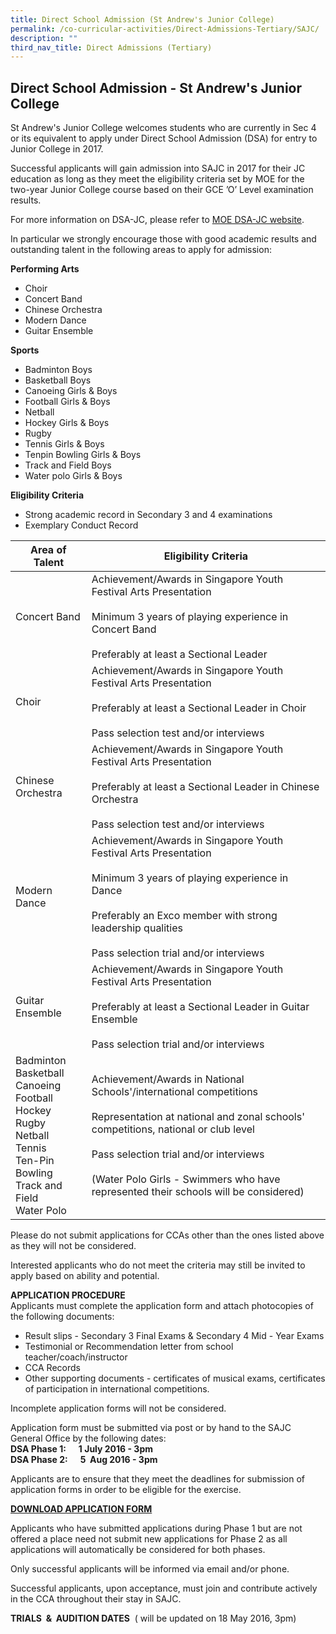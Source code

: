 ```yaml
---
title: Direct School Admission (St Andrew's Junior College)
permalink: /co-curricular-activities/Direct-Admissions-Tertiary/SAJC/
description: ""
third_nav_title: Direct Admissions (Tertiary)
---
```

## Direct School Admission - St Andrew's Junior College


St Andrew's Junior College welcomes students who are currently in Sec 4 or its equivalent to apply under Direct School Admission (DSA) for entry to Junior College in 2017.   
  
Successful applicants will gain admission into SAJC in 2017 for their JC education as long as they meet the eligibility criteria set by MOE for the two-year Junior College course based on their GCE ’O’ Level examination results.   
  
For more information on DSA-JC, please refer to [MOE DSA-JC website](http://www.moe.gov.sg/education/admissions/dsa-jc/).   
  
In particular we strongly encourage those with good academic results and outstanding talent in the following areas to apply for admission:   
  
**Performing Arts**   

*   Choir
*   Concert Band
*   Chinese Orchestra
*   Modern Dance
*   Guitar Ensemble

  
**Sports**   

*   Badminton Boys
*   Basketball Boys
*   Canoeing Girls & Boys
*   Football Girls & Boys
*   Netball
*   Hockey Girls & Boys
*   Rugby
*   Tennis Girls & Boys
*   Tenpin Bowling Girls & Boys
*   Track and Field Boys
*   Water polo Girls & Boys

  
**Eligibility Criteria**   

*   Strong academic record in Secondary 3 and 4 examinations
*   Exemplary Conduct Record



| Area of Talent | Eligibility Criteria | 
| -------- | -------- | 
| Concert Band   |  Achievement/Awards in Singapore Youth Festival Arts Presentation <br><br> Minimum 3 years of playing experience in Concert Band <br><br>     Preferably at least a Sectional Leader
| Choir   |  Achievement/Awards in Singapore Youth Festival Arts Presentation <br><br>  Preferably at least a Sectional Leader in Choir<br><br>  Pass selection test and/or interviews
| Chinese Orchestra  |  Achievement/Awards in Singapore Youth Festival Arts Presentation <br><br>  Preferably at least a Sectional Leader in Chinese Orchestra<br><br>  Pass selection test and/or interviews
| Modern Dance  | Achievement/Awards in Singapore Youth Festival Arts Presentation <br><br>  Minimum 3 years of playing experience in Dance<br><br>Preferably an Exco member with strong leadership qualities <br><br> Pass selection trial and/or interviews
| Guitar Ensemble | Achievement/Awards in Singapore Youth Festival Arts Presentation <br><br> Preferably at least a Sectional Leader in Guitar Ensemble<br><br> Pass selection trial and/or interviews
| Badminton<br>Basketball<br>Canoeing<br>Football<br>Hockey<br>Rugby<br>Netball<br>Tennis<br>Ten-Pin Bowling<br>Track and Field<br>Water Polo |   Achievement/Awards in National Schools'/international competitions <br><br> Representation at national and zonal schools' competitions, national or club level<br><br> Pass selection trial and/or interviews<br><br>(Water Polo Girls - Swimmers who have represented their schools will be considered)

Please do not submit applications for CCAs other than the ones listed above as they will not be considered.   
  
Interested applicants who do not meet the criteria may still be invited to apply based on ability and potential.   
  
**APPLICATION PROCEDURE**   
Applicants must complete the application form and attach photocopies of the following documents:

*   Result slips - Secondary 3 Final Exams & Secondary 4 Mid - Year Exams
*   Testimonial or Recommendation letter from school teacher/coach/instructor
*   CCA Records
*   Other supporting documents - certificates of musical exams, certificates of participation in international competitions.

Incomplete application forms will not be considered.

  
Application form must be submitted via post or by hand to the SAJC General Office by the following dates:   
**DSA Phase 1:      1 July 2016 - 3pm   
DSA Phase 2:      5  Aug 2016 - 3pm**   
  
Applicants are to ensure that they meet the deadlines for submission of application forms in order to be eligible for the exercise.   
  
**[DOWNLOAD APPLICATION FORM](http://www.standrewsjc.moe.edu.sg/qql/slot/u674/Admissions/DSA/DSA_form2016_1.pdf)**   
  
Applicants who have submitted applications during Phase 1 but are not offered a place need not submit new applications for Phase 2 as all applications will automatically be considered for both phases.   
  
Only successful applicants will be informed via email and/or phone.   
  
Successful applicants, upon acceptance, must join and contribute actively in the CCA throughout their stay in SAJC.   
  
**TRIALS  &  AUDITION DATES**  ( will be updated on 18 May 2016, 3pm)